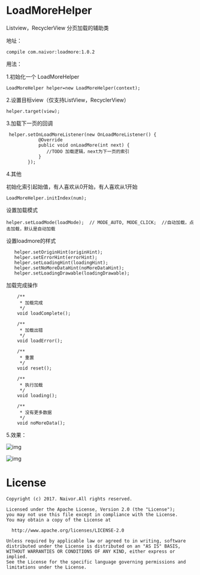 # LoadMoreHelper
Listview，RecyclerView 分页加载的辅助类

地址：
```
compile com.naivor:loadmore:1.0.2
```
用法：

1.初始化一个 LoadMoreHelper
```
LoadMoreHelper helper=new LoadMoreHelper(context);
```
2.设置目标view（仅支持ListView，RecyclerView）
```
helper.target(view);
```
3.加载下一页的回调
```
 helper.setOnLoadMoreListener(new OnLoadMoreListener() {
            @Override
            public void onLoadMore(int next) {
               //TODO 加载逻辑，next为下一页的索引
            }
        });
```
4.其他

初始化索引起始值，有人喜欢从0开始，有人喜欢从1开始
```
LoadMoreHelper.initIndex(num);
```
设置加载模式
```
helper.setLoadMode(loadMode);  // MODE_AUTO, MODE_CLICK;  //自动加载，点击加载，默认是自动加载
```

设置loadmore的样式
```
   helper.setOriginHint(originHint);
   helper.setErrorHint(errorHint);
   helper.setLoadingHint(loadingHint);
   helper.setNoMoreDataHint(noMoreDataHint);
   helper.setLoadingDrawable(loadingDrawable);

```
加载完成操作
```
 	/**
     * 加载完成
     */
    void loadComplete();

    /**
     * 加载出错
     */
    void loadError();

    /**
     * 重置
     */
    void reset();

    /**
     * 执行加载
     */
    void loading();

    /**
     * 没有更多数据
     */
    void noMoreData();
```

5.效果：


![img](https://github.com/naivor/LoadMoreHelper/blob/master/docs/lodmore.gif)

![img](https://github.com/naivor/LoadMoreHelper/blob/master/docs/loadmore_clickmode.gif)

License
=========

    Copyright (c) 2017. Naivor.All rights reserved. 

    Licensed under the Apache License, Version 2.0 (the "License");
    you may not use this file except in compliance with the License.
    You may obtain a copy of the License at

      http://www.apache.org/licenses/LICENSE-2.0

    Unless required by applicable law or agreed to in writing, software
    distributed under the License is distributed on an "AS IS" BASIS,
    WITHOUT WARRANTIES OR CONDITIONS OF ANY KIND, either express or implied.
    See the License for the specific language governing permissions and
    limitations under the License.

